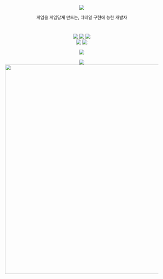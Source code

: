 <div align= "center">
    <img src="https://capsule-render.vercel.app/api?type=waving&color=auto&height=180&text=We%20want%20this%20to%20be%20good.&animation=fadeIn&fontColor=ffffff&fontSize=60" />
</div>
<div align= "center"> 

    
게임을 게임답게 만드는, 디테일 구현에 능한 개발자
    
</div>  <br> 

<div align= "center"> 
    <p>
      <img src="https://img.shields.io/badge/C%23-green?style=flat-square&logo=C Sharp&logoColor=white">
      <img src="https://img.shields.io/badge/C++-blue?style=flat-square&logo=C%2B%2B&logoColor=white">
      <img src="https://img.shields.io/badge/C-informational?style=flat-square&logo=C&logoColor=white">
      <br>
       <img src="https://img.shields.io/badge/Unity-000000?style=flat-square&logo=Unity&logoColor=white">
       <img src="https://img.shields.io/badge/Unreal Engine-000000?style=flat-square&logo=Unreal Engine&logoColor=white">
    </p>
</div>


<div align= "center"> 
    <img src="https://github-readme-stats.vercel.app/api/top-langs/?username=memento3525&layout=compact&bg_color=180,00000000,&title_color=000000&text_color=000000"/> 
</div> 

<br>


<div align= "center"> 
    <a href=https://mentum.tistory.com/> <img src="https://img.shields.io/badge/Tistory-Blog-orange?style=flat-squarelink=https://mentum.tistory.com/"> </a><br>
    <a href=https://mentum.tistory.com/><img width = "689" src="https://github.com/user-attachments/assets/5f1d2183-b4fe-472e-ab5a-db5d711c39f4"> </a><br>
    
</div> 
